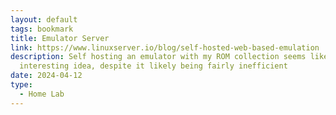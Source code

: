 ```yaml
---
layout: default
tags: bookmark
title: Emulator Server
link: https://www.linuxserver.io/blog/self-hosted-web-based-emulation
description: Self hosting an emulator with my ROM collection seems like a really
  interesting idea, despite it likely being fairly inefficient
date: 2024-04-12
type:
  - Home Lab
---
```

